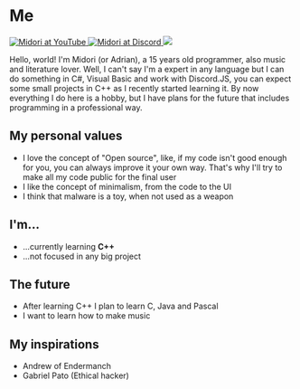 # Me

<div id="badges">
  <a href="https://www.youtube.com/@adrian_vic">
  <img src="https://img.shields.io/badge/YouTube-black?logo=youtube&logoColor=red&style=flat-square" alt="Midori at YouTube"/>
  </a>
  <a href="discordapp.com/users/681643259764015116">
  <img src="https://img.shields.io/badge/Discord-black?logo=discord&logoColor=blue&style=flat-square" alt="Midori at Discord"/>
  </a>
  <img <img src="https://komarev.com/ghpvc/?username=adrianvic&style=flat-square&color=gray"/>
</div>

Hello, world! I'm Midori (or Adrian), a 15 years old programmer, also music and literature lover.
Well, I can't say I'm a expert in any language but I can do something in C#, Visual Basic and work with Discord.JS, you can expect some small projects in C++ as I recently started learning it.
By now everything I do here is a hobby, but I have plans for the future that includes programming in a professional way.

## My personal values
- I love the concept of "Open source", like, if my code isn't good enough for you, you can always improve it your own way. That's why I'll try to make all my code public for the final user
- I like the concept of minimalism, from the code to the UI
- I think that malware is a toy, when not used as a weapon

## I'm...
- ...currently learning **C++**
- ...not focused in any big project

## The future
- After learning C++ I plan to learn C, Java and Pascal
- I want to learn how to make music

## My inspirations
- Andrew of Endermanch
- Gabriel Pato (Ethical hacker)
